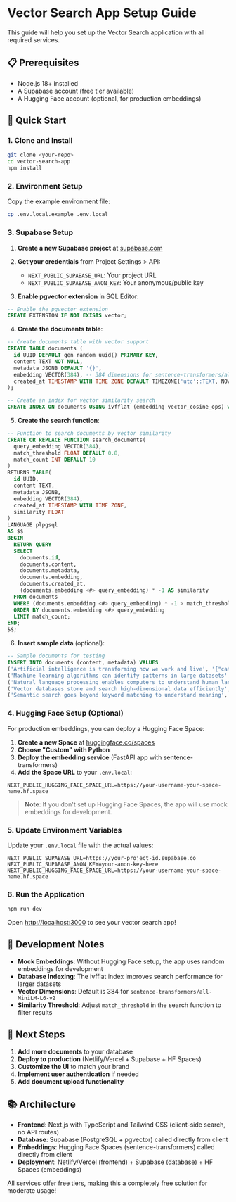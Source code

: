 # Vector Search App Setup Guide

This guide will help you set up the Vector Search application with all required services.

## 📋 Prerequisites

- Node.js 18+ installed
- A Supabase account (free tier available)
- A Hugging Face account (optional, for production embeddings)

## 🚀 Quick Start

### 1. Clone and Install

```bash
git clone <your-repo>
cd vector-search-app
npm install
```

### 2. Environment Setup

Copy the example environment file:

```bash
cp .env.local.example .env.local
```

### 3. Supabase Setup

1. **Create a new Supabase project** at [supabase.com](https://supabase.com)

2. **Get your credentials** from Project Settings > API:
   - `NEXT_PUBLIC_SUPABASE_URL`: Your project URL
   - `NEXT_PUBLIC_SUPABASE_ANON_KEY`: Your anonymous/public key

3. **Enable pgvector extension** in SQL Editor:

```sql
-- Enable the pgvector extension
CREATE EXTENSION IF NOT EXISTS vector;
```

4. **Create the documents table**:

```sql
-- Create documents table with vector support
CREATE TABLE documents (
  id UUID DEFAULT gen_random_uuid() PRIMARY KEY,
  content TEXT NOT NULL,
  metadata JSONB DEFAULT '{}',
  embedding VECTOR(384), -- 384 dimensions for sentence-transformers/all-MiniLM-L6-v2
  created_at TIMESTAMP WITH TIME ZONE DEFAULT TIMEZONE('utc'::TEXT, NOW()) NOT NULL
);

-- Create an index for vector similarity search
CREATE INDEX ON documents USING ivfflat (embedding vector_cosine_ops) WITH (lists = 100);
```

5. **Create the search function**:

```sql
-- Function to search documents by vector similarity
CREATE OR REPLACE FUNCTION search_documents(
  query_embedding VECTOR(384),
  match_threshold FLOAT DEFAULT 0.8,
  match_count INT DEFAULT 10
)
RETURNS TABLE(
  id UUID,
  content TEXT,
  metadata JSONB,
  embedding VECTOR(384),
  created_at TIMESTAMP WITH TIME ZONE,
  similarity FLOAT
)
LANGUAGE plpgsql
AS $$
BEGIN
  RETURN QUERY
  SELECT
    documents.id,
    documents.content,
    documents.metadata,
    documents.embedding,
    documents.created_at,
    (documents.embedding <#> query_embedding) * -1 AS similarity
  FROM documents
  WHERE (documents.embedding <#> query_embedding) * -1 > match_threshold
  ORDER BY documents.embedding <#> query_embedding
  LIMIT match_count;
END;
$$;
```

6. **Insert sample data** (optional):

```sql
-- Sample documents for testing
INSERT INTO documents (content, metadata) VALUES
('Artificial intelligence is transforming how we work and live', '{"category": "technology", "author": "AI Expert"}'),
('Machine learning algorithms can identify patterns in large datasets', '{"category": "data science", "author": "Data Scientist"}'),
('Natural language processing enables computers to understand human language', '{"category": "AI", "author": "NLP Researcher"}'),
('Vector databases store and search high-dimensional data efficiently', '{"category": "database", "author": "DB Engineer"}'),
('Semantic search goes beyond keyword matching to understand meaning', '{"category": "search", "author": "Search Engineer"}');
```

### 4. Hugging Face Setup (Optional)

For production embeddings, you can deploy a Hugging Face Space:

1. **Create a new Space** at [huggingface.co/spaces](https://huggingface.co/spaces)
2. **Choose "Custom" with Python**
3. **Deploy the embedding service** (FastAPI app with sentence-transformers)
4. **Add the Space URL** to your `.env.local`:

```
NEXT_PUBLIC_HUGGING_FACE_SPACE_URL=https://your-username-your-space-name.hf.space
```

> **Note**: If you don't set up Hugging Face Spaces, the app will use mock embeddings for development.

### 5. Update Environment Variables

Update your `.env.local` file with the actual values:

```env
NEXT_PUBLIC_SUPABASE_URL=https://your-project-id.supabase.co
NEXT_PUBLIC_SUPABASE_ANON_KEY=your-anon-key-here
NEXT_PUBLIC_HUGGING_FACE_SPACE_URL=https://your-username-your-space-name.hf.space
```

### 6. Run the Application

```bash
npm run dev
```

Open [http://localhost:3000](http://localhost:3000) to see your vector search app!

## 🔧 Development Notes

- **Mock Embeddings**: Without Hugging Face setup, the app uses random embeddings for development
- **Database Indexing**: The ivfflat index improves search performance for larger datasets
- **Vector Dimensions**: Default is 384 for `sentence-transformers/all-MiniLM-L6-v2`
- **Similarity Threshold**: Adjust `match_threshold` in the search function to filter results

## 🎯 Next Steps

1. **Add more documents** to your database
2. **Deploy to production** (Netlify/Vercel + Supabase + HF Spaces)
3. **Customize the UI** to match your brand
4. **Implement user authentication** if needed
5. **Add document upload functionality**

## 📚 Architecture

- **Frontend**: Next.js with TypeScript and Tailwind CSS (client-side search, no API routes)
- **Database**: Supabase (PostgreSQL + pgvector) called directly from client
- **Embeddings**: Hugging Face Spaces (sentence-transformers) called directly from client
- **Deployment**: Netlify/Vercel (frontend) + Supabase (database) + HF Spaces (embeddings)

All services offer free tiers, making this a completely free solution for moderate usage! 